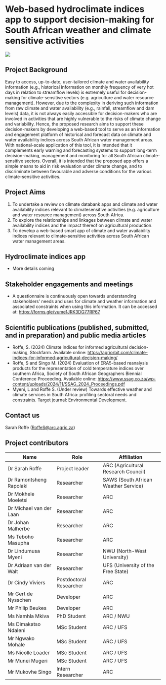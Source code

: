 # Web-based hydroclimate indices app to support decision-making for South African weather and climate sensitive activities



<a href="alternative text"><img src="https://github.com/climindex/hydroclimsa/blob/main/Figures/Github_page_pic.png" align="middle" width="desired width" height="desired heigh"></a>

## Project Background
Easy to access, up-to-date, user-tailored climate and water availability information (e.g., historical information on monthly frequency of very hot days in relation to streamflow levels) is extremely useful for decision-making for climate-sensitive sectors (e.g. agriculture and water resource management). However, due to the complexity in deriving such information from raw climate and water availability (e.g., rainfall, streamflow and dam levels) data, it is not always easily accessible for decision-makers who are involved in activities that are highly vulnerable to the risks of climate change and variability. Hence, the proposed research aims to support these decision-makers by developing a web-based tool to serve as an information and engagement platform of historical and forecast data on climate and water availability indices across South African water management areas. With national-scale application of this tool, it is intended that it complements early warning and forecasting systems to support long-term decision-making, management and monitoring for all South African climate-sensitive sectors. Overall, it is intended that the proposed app offers a simple means to aid in risk evaluation under climate change, and to discriminate between favourable and adverse conditions for the various climate-sensitive activities.

## Project Aims
1. To undertake a review on climate databank apps and climate and water availability indices relevant to climatesensitive activities (e.g. agriculture and water resource management) across South Africa.
2. To explore the relationships and linkages between climate and water availability indices and the impact thereof on agricultural production.
3. To develop a web-based smart app of climate and water availability indices relevant to climate-sensitive activities across South African water management areas.

## Hydroclimate indices app
- More details coming

## Stakeholder engagements and meetings
- A questionnaire is continuously open towards understanding stakeholders' needs and uses for climate and weather information and associated constraints when using this information. It can be accessed at: https://forms.gle/vume1JRK3DG77RP67

## Scientific publications (published, submitted, and in preparation) and public media articles 
- Roffe, S. (2024) Climate indices for informed agricultural decision-making, Stockfarm. Available online: https://agriorbit.com/climate-indices-for-informed-agricultural-decision-making/
- Roffe, S and Singo M. (2024) Evaluation of ERA5-based reanalysis products for the representation of cold temperature indices over southern Africa, Society of South African Geographers Biennial Conference Proceeding. Available online: https://www.ssag.co.za/wp-content/uploads/2024/11/SSAG_2024_Proceedings.pdf
- Myeni, L and Roffe S. (Under review) Towards effective weather and climate services in South Africa: profiling sectoral needs and constraints. Target journal: Environmental Development.

## Contact us
Sarah Roffe (RoffeS@arc.agric.za)

## Project contributors
| Name                     | Role                    | Affiliation                                |
| -------------------------|-------------------------|--------------------------------------------|
| Dr Sarah Roffe           | Project leader          | ARC (Agricultural Research Council)        |
| Dr Ramontsheng Rapolaki  | Researcher              | SAWS (South African Weather Service)       |
| Dr Mokhele Moeletsi      | Researcher              | ARC                                        |
| Dr Michael van der Laan  | Researcher              | ARC                                        |
| Dr Johan Malherbe        | Researcher              | ARC                                        |
| Ms Teboho Masupha        | Researcher              | ARC                                        |
| Dr Lindumusa Myeni       | Researcher              | NWU (North-West University)                |
| Dr Adriaan van der Walt  | Researcher              | UFS (University of the Free State)         |
| Dr Cindy Viviers         | Postdoctoral Researcher | ARC                                        |
| Mr Gert de Nysschen      | Developer               | ARC                                        |
| Mr Philip Beukes         | Developer               | ARC                                        |
| Ms Namhla Mkiva          | PhD Student             | ARC / NWU                                  |
| Ms Dimakatso Ndaleni     | MSc Student             | ARC / UFS                                  |
| Mr Ngwako Mohale         | MSc Student             | ARC / UFS                                  |
| Ms Nicolle Loader        | MSc Student             | ARC / UFS                                  |
| Mr Munei Mugeri          | MSc Student             | ARC / UFS                                  |
| Mr Mukovhe Singo         | Intern Researcher       | ARC                                        |
